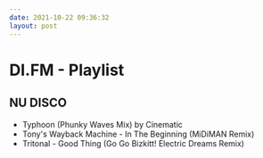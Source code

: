 ```yaml
---
date: 2021-10-22 09:36:32
layout: post
---
```


# DI.FM - Playlist

## NU DISCO
* Typhoon (Phunky Waves Mix) by Cinematic
* Tony's Wayback Machine - In The Beginning (MiDiMAN Remix)
* Tritonal - Good Thing (Go Go Bizkitt! Electric Dreams Remix)

